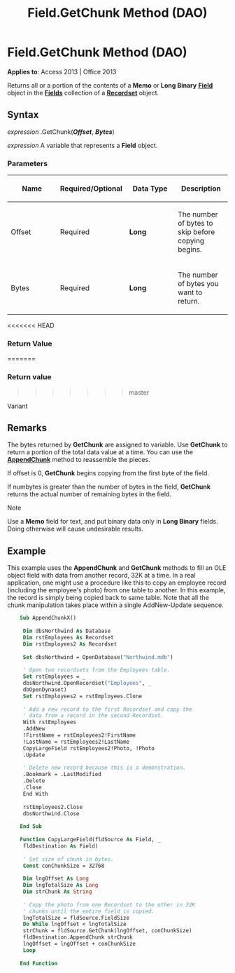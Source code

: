 ﻿---
title: Field.GetChunk Method (DAO)
TOCTitle: GetChunk Method
ms:assetid: b8984e79-54f7-8052-85a3-d12033daf7a1
ms:mtpsurl: https://msdn.microsoft.com/library/Ff822448(v=office.15)
ms:contentKeyID: 48547328
ms.date: 09/18/2015
mtps_version: v=office.15
f1_keywords:
- dao360.chm1052871
f1_categories:
- Office.Version=v15
---

# Field.GetChunk Method (DAO)


**Applies to**: Access 2013 | Office 2013

Returns all or a portion of the contents of a **Memo** or **Long Binary** **[Field](field-object-dao.md)** object in the **[Fields](fields-collection-dao.md)** collection of a **[Recordset](recordset-object-dao.md)** object.

## Syntax

*expression* .GetChunk(***Offset***, ***Bytes***)

*expression* A variable that represents a **Field** object.

### Parameters

<table>
<colgroup>
<col style="width: 25%" />
<col style="width: 25%" />
<col style="width: 25%" />
<col style="width: 25%" />
</colgroup>
<thead>
<tr class="header">
<th><p>Name</p></th>
<th><p>Required/Optional</p></th>
<th><p>Data Type</p></th>
<th><p>Description</p></th>
</tr>
</thead>
<tbody>
<tr class="odd">
<td><p>Offset</p></td>
<td><p>Required</p></td>
<td><p><strong>Long</strong></p></td>
<td><p>The number of bytes to skip before copying begins.</p></td>
</tr>
<tr class="even">
<td><p>Bytes</p></td>
<td><p>Required</p></td>
<td><p><strong>Long</strong></p></td>
<td><p>The number of bytes you want to return.</p></td>
</tr>
</tbody>
</table>


<<<<<<< HEAD
### Return Value
=======
### Return value
>>>>>>> master

Variant

## Remarks

The bytes returned by **GetChunk** are assigned to variable. Use **GetChunk** to return a portion of the total data value at a time. You can use the **[AppendChunk](field-appendchunk-method-dao.md)** method to reassemble the pieces.

If offset is 0, **GetChunk** begins copying from the first byte of the field.

If numbytes is greater than the number of bytes in the field, **GetChunk** returns the actual number of remaining bytes in the field.


> [!NOTE]
> Use a **Memo** field for text, and put binary data only in **Long Binary** fields. Doing otherwise will cause undesirable results.



## Example

This example uses the **AppendChunk** and **GetChunk** methods to fill an OLE object field with data from another record, 32K at a time. In a real application, one might use a procedure like this to copy an employee record (including the employee's photo) from one table to another. In this example, the record is simply being copied back to same table. Note that all the chunk manipulation takes place within a single AddNew-Update sequence.

```vb
    Sub AppendChunkX() 
     
     Dim dbsNorthwind As Database 
     Dim rstEmployees As Recordset 
     Dim rstEmployees2 As Recordset 
     
     Set dbsNorthwind = OpenDatabase("Northwind.mdb") 
     
     ' Open two recordsets from the Employees table. 
     Set rstEmployees = _ 
     dbsNorthwind.OpenRecordset("Employees", _ 
     dbOpenDynaset) 
     Set rstEmployees2 = rstEmployees.Clone 
     
     ' Add a new record to the first Recordset and copy the 
     ' data from a record in the second Recordset. 
     With rstEmployees 
     .AddNew 
     !FirstName = rstEmployees2!FirstName 
     !LastName = rstEmployees2!LastName 
     CopyLargeField rstEmployees2!Photo, !Photo 
     .Update 
     
     ' Delete new record because this is a demonstration. 
     .Bookmark = .LastModified 
     .Delete 
     .Close 
     End With 
     
     rstEmployees2.Close 
     dbsNorthwind.Close 
     
    End Sub 
     
    Function CopyLargeField(fldSource As Field, _ 
     fldDestination As Field) 
     
     ' Set size of chunk in bytes. 
     Const conChunkSize = 32768 
     
     Dim lngOffset As Long 
     Dim lngTotalSize As Long 
     Dim strChunk As String 
     
     ' Copy the photo from one Recordset to the other in 32K 
     ' chunks until the entire field is copied. 
     lngTotalSize = fldSource.FieldSize 
     Do While lngOffset < lngTotalSize 
     strChunk = fldSource.GetChunk(lngOffset, conChunkSize) 
     fldDestination.AppendChunk strChunk 
     lngOffset = lngOffset + conChunkSize 
     Loop 
     
    End Function
```
